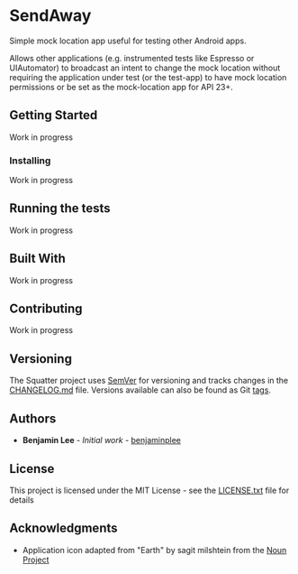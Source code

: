 # SendAway

Simple mock location app useful for testing other Android apps.

Allows other applications (e.g. instrumented tests like Espresso or
UIAutomator) to broadcast an intent to change the mock location
without requiring the application under test (or the test-app) to have mock location permissions or be set as the mock-location app for API 23+.

## Getting Started

Work in progress

### Installing

Work in progress

## Running the tests

Work in progress

## Built With

Work in progress

## Contributing

Work in progress

## Versioning

The Squatter project uses [SemVer](http://semver.org/) for versioning and tracks changes in the [CHANGELOG.md](CHANGELOG.txt) file. Versions available can also be found as Git [tags](https://github.com/benjaminplee/SendAway/tags). 

## Authors

* **Benjamin Lee** - *Initial work* -
  [benjaminplee](https://github.com/benjaminplee)

## License

This project is licensed under the MIT License - see the
[LICENSE.txt](LICENSE.txt) file for details

## Acknowledgments

* Application icon adapted from "Earth" by sagit milshtein from the [Noun Project](https://thenounproject.com/term/earth/60978/)
